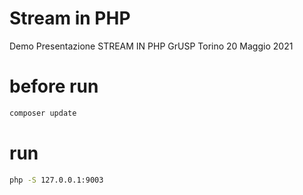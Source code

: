 # Stream in PHP
Demo Presentazione 
STREAM IN PHP
GrUSP Torino 20 Maggio 2021

# before run
```bash
composer update
```
# run
```bash
php -S 127.0.0.1:9003
```

